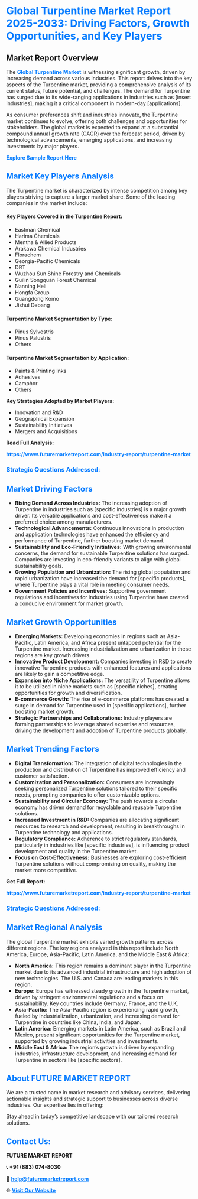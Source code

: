 <h1 style="color: #007BFF;">Global Turpentine Market Report 2025-2033: Driving Factors, Growth Opportunities, and Key Players</h1>

<section id="overview">
<h2>Market Report Overview</h2>
<p>The <a href="https://www.futuremarketreport.com/industry-report/turpentine-market" style="color: #007BFF; text-decoration: none;"><strong>Global Turpentine Market</strong></a> is witnessing significant growth, driven by increasing demand across various industries. This report delves into the key aspects of the Turpentine market, providing a comprehensive analysis of its current status, future potential, and challenges. The demand for Turpentine has surged due to its wide-ranging applications in industries such as [insert industries], making it a critical component in modern-day [applications].</p>
<p>As consumer preferences shift and industries innovate, the Turpentine market continues to evolve, offering both challenges and opportunities for stakeholders. The global market is expected to expand at a substantial compound annual growth rate (CAGR) over the forecast period, driven by technological advancements, emerging applications, and increasing investments by major players.</p>
</section>

<section id="overview">
<p><a href="https://www.futuremarketreport.com/request-sample/reportId=60089" style="color: #007BFF; text-decoration: none;"><strong>Explore Sample Report Here</strong></a></p>
</section>

<section id="key-players">
<h2 style="color: #007BFF;">Market Key Players Analysis</h2>
<p>The Turpentine market is characterized by intense competition among key players striving to capture a larger market share. Some of the leading companies in the market include:</p>
<h4>Key Players Covered in the Turpentine Report:</h4>
<ul><li>Eastman Chemical</li><li>Harima Chemicals</li><li>Mentha &amp; Allied Products</li><li>Arakawa Chemical Industries</li><li>Florachem</li><li>Georgia-Pacific Chemicals</li><li>DRT</li><li>Wuzhou Sun Shine Forestry and Chemicals</li><li>Guilin Songquan Forest Chemical</li><li>Nanning Heli</li><li>Hongfa Group</li><li>Guangdong Komo</li><li>Jishui Debang</li></ul>
<h4>Turpentine Market Segmentation by Type:</h4>
<ul><li>Pinus Sylvestris</li><li>Pinus Palustris</li><li>Others</li></ul>

<h4>Turpentine Market Segmentation by Application:</h4>
<ul><li>Paints &amp; Printing Inks</li><li>Adhesives</li><li>Camphor</li><li>Others</li></ul>
<p><strong>Key Strategies Adopted by Market Players:</strong></p>
<ul>
<li>Innovation and R&D</li>
<li>Geographical Expansion</li>
<li>Sustainability Initiatives</li>
<li>Mergers and Acquisitions</li>
</ul>
</section>

<section>
<p><strong>Read Full Analysis: </strong></p><a href="https://www.futuremarketreport.com/industry-report/turpentine-market" style="color: #007BFF; text-decoration: none;"><strong>https://www.futuremarketreport.com/industry-report/turpentine-market</strong></a>
<h3 style="color: #007BFF;">Strategic Questions Addressed:</h3>
</section>

<section id="driving-factors">
<h2 style="color: #007BFF;">Market Driving Factors</h2>
<ul>
<li><strong>Rising Demand Across Industries:</strong> The increasing adoption of Turpentine in industries such as [specific industries] is a major growth driver. Its versatile applications and cost-effectiveness make it a preferred choice among manufacturers.</li>
<li><strong>Technological Advancements:</strong> Continuous innovations in production and application technologies have enhanced the efficiency and performance of Turpentine, further boosting market demand.</li>
<li><strong>Sustainability and Eco-Friendly Initiatives:</strong> With growing environmental concerns, the demand for sustainable Turpentine solutions has surged. Companies are investing in eco-friendly variants to align with global sustainability goals.</li>
<li><strong>Growing Population and Urbanization:</strong> The rising global population and rapid urbanization have increased the demand for [specific products], where Turpentine plays a vital role in meeting consumer needs.</li>
<li><strong>Government Policies and Incentives:</strong> Supportive government regulations and incentives for industries using Turpentine have created a conducive environment for market growth.</li>
</ul>
</section>

<section id="growth-opportunities">
<h2 style="color: #007BFF;">Market Growth Opportunities</h2>
<ul>
<li><strong>Emerging Markets:</strong> Developing economies in regions such as Asia-Pacific, Latin America, and Africa present untapped potential for the Turpentine market. Increasing industrialization and urbanization in these regions are key growth drivers.</li>
<li><strong>Innovative Product Development:</strong> Companies investing in R&D to create innovative Turpentine products with enhanced features and applications are likely to gain a competitive edge.</li>
<li><strong>Expansion into Niche Applications:</strong> The versatility of Turpentine allows it to be utilized in niche markets such as [specific niches], creating opportunities for growth and diversification.</li>
<li><strong>E-commerce Growth:</strong> The rise of e-commerce platforms has created a surge in demand for Turpentine used in [specific applications], further boosting market growth.</li>
<li><strong>Strategic Partnerships and Collaborations:</strong> Industry players are forming partnerships to leverage shared expertise and resources, driving the development and adoption of Turpentine products globally.</li>
</ul>
</section>

<section id="trending-factors">
<h2 style="color: #007BFF;">Market Trending Factors</h2>
<ul>
<li><strong>Digital Transformation:</strong> The integration of digital technologies in the production and distribution of Turpentine has improved efficiency and customer satisfaction.</li>
<li><strong>Customization and Personalization:</strong> Consumers are increasingly seeking personalized Turpentine solutions tailored to their specific needs, prompting companies to offer customizable options.</li>
<li><strong>Sustainability and Circular Economy:</strong> The push towards a circular economy has driven demand for recyclable and reusable Turpentine solutions.</li>
<li><strong>Increased Investment in R&D:</strong> Companies are allocating significant resources to research and development, resulting in breakthroughs in Turpentine technology and applications.</li>
<li><strong>Regulatory Compliance:</strong> Adherence to strict regulatory standards, particularly in industries like [specific industries], is influencing product development and quality in the Turpentine market.</li>
<li><strong>Focus on Cost-Effectiveness:</strong> Businesses are exploring cost-efficient Turpentine solutions without compromising on quality, making the market more competitive.</li>
</ul>
</section>

<section>
<p><strong>Get Full Report: </strong></p><a href="https://www.futuremarketreport.com/industry-report/turpentine-market" style="color: #007BFF; text-decoration: none;"><strong>https://www.futuremarketreport.com/industry-report/turpentine-market</strong></a>
<h3 style="color: #007BFF;">Strategic Questions Addressed:</h3>
</section>


<section id="regional-analysis">
<h2 style="color: #007BFF;">Market Regional Analysis</h2>
<p>The global Turpentine market exhibits varied growth patterns across different regions. The key regions analyzed in this report include North America, Europe, Asia-Pacific, Latin America, and the Middle East & Africa:</p>
<ul>
<li><strong>North America:</strong> This region remains a dominant player in the Turpentine market due to its advanced industrial infrastructure and high adoption of new technologies. The U.S. and Canada are leading markets in this region.</li>
<li><strong>Europe:</strong> Europe has witnessed steady growth in the Turpentine market, driven by stringent environmental regulations and a focus on sustainability. Key countries include Germany, France, and the U.K.</li>
<li><strong>Asia-Pacific:</strong> The Asia-Pacific region is experiencing rapid growth, fueled by industrialization, urbanization, and increasing demand for Turpentine in countries like China, India, and Japan.</li>
<li><strong>Latin America:</strong> Emerging markets in Latin America, such as Brazil and Mexico, present significant opportunities for the Turpentine market, supported by growing industrial activities and investments.</li>
<li><strong>Middle East & Africa:</strong> The region’s growth is driven by expanding industries, infrastructure development, and increasing demand for Turpentine in sectors like [specific sectors].</li>
</ul>
</section>

<footer>
<h2 style="color: #007BFF;">About FUTURE MARKET REPORT</h2>
<p>We are a trusted name in market research and advisory services, delivering actionable insights and strategic support to businesses across diverse industries. Our expertise lies in offering:</p>

<p>Stay ahead in today’s competitive landscape with our tailored research solutions.</p>

<h2 style="color: #007BFF;">Contact Us:</h2>
<p><strong>FUTURE MARKET REPORT</strong></p>
<p>📞 <strong>+91 (883) 074-8030</strong></p>
<p>📧 <strong><a href="mailto:help@futuremarketreport.com" style="color: #007BFF;">help@futuremarketreport.com</a></strong></p>
<p>🌐 <strong><a href="https://www.futuremarketreport.com/" style="color: #007BFF;">Visit Our Website</a></strong></p>
</footer>